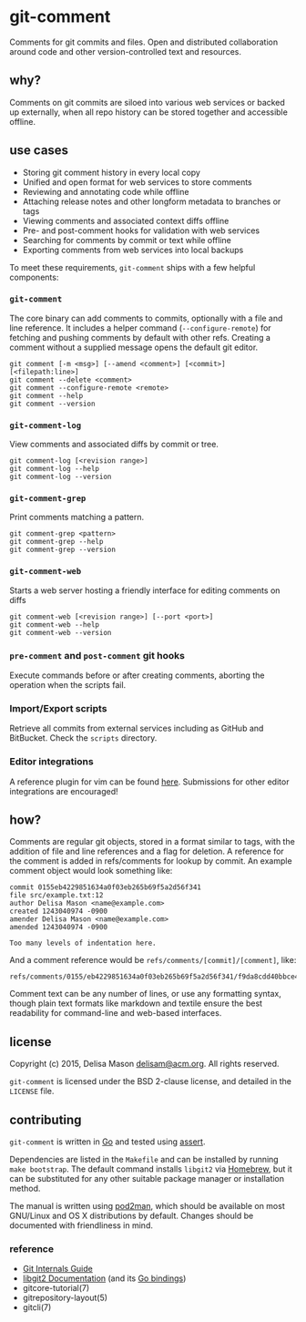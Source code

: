 # git-comment

Comments for git commits and files. Open and distributed collaboration
around code and other version-controlled text and resources.

## why?

Comments on git commits are siloed into various web services or backed
up externally, when all repo history can be stored together and
accessible offline.


## use cases

* Storing git comment history in every local copy
* Unified and open format for web services to store comments
* Reviewing and annotating code while offline
* Attaching release notes and other longform metadata to branches or
  tags
* Viewing comments and associated context diffs offline
* Pre- and post-comment hooks for validation with web services
* Searching for comments by commit or text while offline
* Exporting comments from web services into local backups

To meet these requirements, `git-comment` ships with a few helpful
components:

### `git-comment`

The core binary can add comments to commits, optionally with a file and
line reference. It includes a helper command (`--configure-remote`) for
fetching and pushing comments by default with other refs. Creating a
comment without a supplied message opens the default git editor.

```
git comment [-m <msg>] [--amend <comment>] [<commit>] [<filepath:line>]
git comment --delete <comment>
git comment --configure-remote <remote>
git comment --help
git comment --version
```

### `git-comment-log`

View comments and associated diffs by commit or tree.

```
git comment-log [<revision range>]
git comment-log --help
git comment-log --version
```

### `git-comment-grep`

Print comments matching a pattern.

```
git comment-grep <pattern>
git comment-grep --help
git comment-grep --version
```

### `git-comment-web`

Starts a web server hosting a friendly interface for editing comments on
diffs

```
git comment-web [<revision range>] [--port <port>]
git comment-web --help
git comment-web --version
```

### `pre-comment` and `post-comment` git hooks

Execute commands before or after creating comments, aborting the
operation when the scripts fail.

### Import/Export scripts

Retrieve all commits from external services including as GitHub and
BitBucket. Check the `scripts` directory.

### Editor integrations

A reference plugin for vim can be found [here](). Submissions for other
editor integrations are encouraged!

## how?

Comments are regular git objects, stored in a format similar to tags,
with the addition of file and line references and a flag for deletion. A
reference for the comment is added in refs/comments for lookup by
commit. An example comment object would look something like:

```
commit 0155eb4229851634a0f03eb265b69f5a2d56f341
file src/example.txt:12
author Delisa Mason <name@example.com>
created 1243040974 -0900
amender Delisa Mason <name@example.com>
amended 1243040974 -0900

Too many levels of indentation here.
```

And a comment reference would be `refs/comments/[commit]/[comment]`, like:

```
refs/comments/0155/eb4229851634a0f03eb265b69f5a2d56f341/f9da8cdd40bbce4c7bd1aa4e46608107184bd91c
```

Comment text can be any number of lines, or use any formatting syntax,
though plain text formats like markdown and textile ensure the best
readability for command-line and web-based interfaces.

## license

Copyright (c) 2015, Delisa Mason <delisam@acm.org>. All rights reserved.

`git-comment` is licensed under the BSD 2-clause license, and detailed in the `LICENSE` file.

## contributing

`git-comment` is written in [Go](http://golang.org) and tested using [assert](https://github.com/stvp/assert).

Dependencies are listed in the `Makefile` and can be installed by running `make bootstrap`. The default command installs `libgit2` via [Homebrew](http://brew.sh), but it can be substituted for any other suitable package manager or installation method.

The manual is written using [pod2man](http://perldoc.perl.org/pod2man.html), which should be available on most GNU/Linux and OS X distributions by default. Changes should be documented with friendliness in mind.

### reference

* [Git Internals
  Guide](http://www.git-scm.com/book/en/v2/Git-Internals-Plumbing-and-Porcelain)
* [libgit2 Documentation](https://libgit2.github.com) (and its [Go
  bindings](http://godoc.org/github.com/libgit2/git2go))
* gitcore-tutorial(7)
* gitrepository-layout(5)
* gitcli(7)
